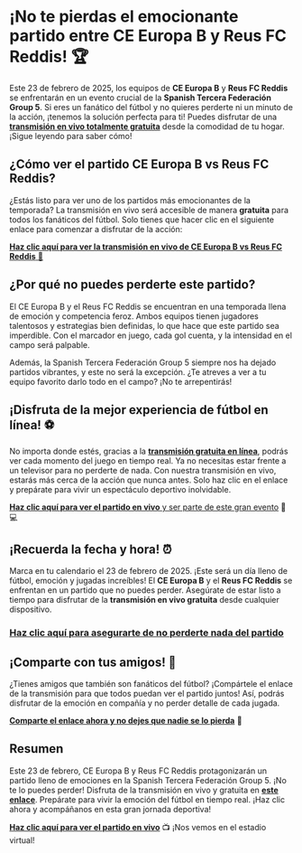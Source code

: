# ¡No te pierdas el emocionante partido entre CE Europa B y Reus FC Reddis! 🏆

Este 23 de febrero de 2025, los equipos de **CE Europa B** y **Reus FC Reddis** se enfrentarán en un evento crucial de la **Spanish Tercera Federación Group 5**. Si eres un fanático del fútbol y no quieres perderte ni un minuto de la acción, ¡tenemos la solución perfecta para ti! Puedes disfrutar de una [**transmisión en vivo totalmente gratuita**](https://tinyurl.com/livestreamfreeo?st=CE+Europa+B+vs+Reus+FC+Reddis&si=gh) desde la comodidad de tu hogar. ¡Sigue leyendo para saber cómo!

## ¿Cómo ver el partido CE Europa B vs Reus FC Reddis?

¿Estás listo para ver uno de los partidos más emocionantes de la temporada? La transmisión en vivo será accesible de manera **gratuita** para todos los fanáticos del fútbol. Solo tienes que hacer clic en el siguiente enlace para comenzar a disfrutar de la acción:

[**Haz clic aquí para ver la transmisión en vivo de CE Europa B vs Reus FC Reddis** 🎥](https://tinyurl.com/livestreamfreeo?st=CE+Europa+B+vs+Reus+FC+Reddis&si=gh)

## ¿Por qué no puedes perderte este partido?

El CE Europa B y el Reus FC Reddis se encuentran en una temporada llena de emoción y competencia feroz. Ambos equipos tienen jugadores talentosos y estrategias bien definidas, lo que hace que este partido sea imperdible. Con el marcador en juego, cada gol cuenta, y la intensidad en el campo será palpable.

Además, la Spanish Tercera Federación Group 5 siempre nos ha dejado partidos vibrantes, y este no será la excepción. ¿Te atreves a ver a tu equipo favorito darlo todo en el campo? ¡No te arrepentirás!

## ¡Disfruta de la mejor experiencia de fútbol en línea! ⚽

No importa donde estés, gracias a la [**transmisión gratuita en línea**](https://tinyurl.com/livestreamfreeo?st=CE+Europa+B+vs+Reus+FC+Reddis&si=gh), podrás ver cada momento del juego en tiempo real. Ya no necesitas estar frente a un televisor para no perderte de nada. Con nuestra transmisión en vivo, estarás más cerca de la acción que nunca antes. Solo haz clic en el enlace y prepárate para vivir un espectáculo deportivo inolvidable.

[**Haz clic aquí para ver el partido en vivo** y ser parte de este gran evento](https://tinyurl.com/livestreamfreeo?st=CE+Europa+B+vs+Reus+FC+Reddis&si=gh) 📱💻

## ¡Recuerda la fecha y hora! ⏰

Marca en tu calendario el 23 de febrero de 2025. ¡Este será un día lleno de fútbol, emoción y jugadas increíbles! El **CE Europa B** y el **Reus FC Reddis** se enfrentan en un partido que no puedes perder. Asegúrate de estar listo a tiempo para disfrutar de la **transmisión en vivo gratuita** desde cualquier dispositivo.

### [**Haz clic aquí para asegurarte de no perderte nada del partido**](https://tinyurl.com/livestreamfreeo?st=CE+Europa+B+vs+Reus+FC+Reddis&si=gh)

## ¡Comparte con tus amigos! 🤝

¿Tienes amigos que también son fanáticos del fútbol? ¡Compártele el enlace de la transmisión para que todos puedan ver el partido juntos! Así, podrás disfrutar de la emoción en compañía y no perder detalle de cada jugada.

[**Comparte el enlace ahora y no dejes que nadie se lo pierda**](https://tinyurl.com/livestreamfreeo?st=CE+Europa+B+vs+Reus+FC+Reddis&si=gh) 📲

## Resumen

Este 23 de febrero, CE Europa B y Reus FC Reddis protagonizarán un partido lleno de emociones en la Spanish Tercera Federación Group 5. ¡No te lo puedes perder! Disfruta de la transmisión en vivo y gratuita en [**este enlace**](https://tinyurl.com/livestreamfreeo?st=CE+Europa+B+vs+Reus+FC+Reddis&si=gh). Prepárate para vivir la emoción del fútbol en tiempo real. ¡Haz clic ahora y acompáñanos en esta gran jornada deportiva!

[**Haz clic aquí para ver el partido en vivo**](https://tinyurl.com/livestreamfreeo?st=CE+Europa+B+vs+Reus+FC+Reddis&si=gh) 📺 ¡Nos vemos en el estadio virtual!
